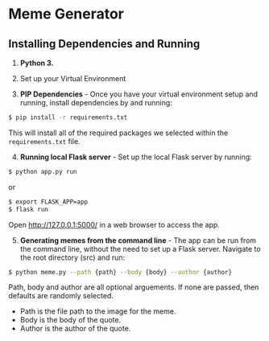 # Meme Generator

## Installing Dependencies and Running

1. **Python 3.** 


2. Set up your Virtual Environment


3. **PIP Dependencies** - Once you have your virtual environment setup and running, install dependencies by and running:
```bash
$ pip install -r requirements.txt
```
This will install all of the required packages we selected within the `requirements.txt` file.

4. **Running local Flask server** - Set up the local Flask server by running:
```bash
$ python app.py run
```

or

```bash
$ export FLASK_APP=app
$ flask run
```

Open http://127.0.0.1:5000/ in a web browser to access the app. 

5. **Generating memes from the command line** - The app can be run from the command line, without the need to set up a Flask server. Navigate to the root directory (src) and run:

```bash
$ python meme.py --path {path} --body {body} --author {author}
```

Path, body and author are all optional arguements. If none are passed, then defaults are randomly selected.
- Path is the file path to the image for the meme. 
- Body is the body of the quote.
- Author is the author of the quote.


